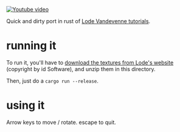[![Youtube video](https://img.youtube.com/vi/vsczbMTCoxs/0.jpg)](https://www.youtube.com/watch?v=vsczbMTCoxs)

Quick and dirty port in rust of [Lode Vandevenne tutorials](https://lodev.org/cgtutor/raycasting3.html).

# running it

To run it, you'll have to [download the textures from Lode's website](https://lodev.org/cgtutor/files/wolftex.zip) 
(copyright by id Software), and unzip them in this directory.

Then, just do a `cargo run --release`.

# using it 

Arrow keys to move / rotate.
escape to quit.
